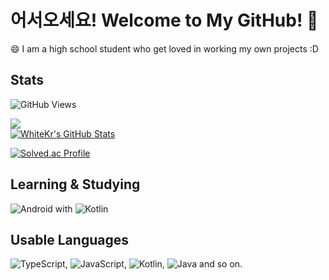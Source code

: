 # 어서오세요! Welcome to My GitHub! 🌱

😄 I am a high school student who get loved in working my own projects :D

## Stats
![GitHub Views](https://komarev.com/ghpvc/?username=WhiteKr&color=FAC151)

<a href="https://github.com/WhiteKr/WhiteKr">
  <img align="center" src="https://github-readme-stats.vercel.app/api/top-langs/?username=WhiteKr&hide=l&title_color=FAEA88&text_color=CCC&icon_color=A9FF3F&bg_color=323232" />
</a>
<br>
<a href="https://github.com/WhiteKr/WhiteKr">
  <img align="center" src="https://github-readme-stats.vercel.app/api?username=WhiteKr&show_icons=true&line_height=27&count_private=true&title_color=FAEA88&text_color=CCC&icon_color=A9FF3F&bg_color=323232" alt="WhiteKr's GitHub Stats" />
</a>

[![Solved.ac Profile](http://mazassumnida.wtf/api/v2/generate_badge?boj=whitekr)](https://solved.ac/whitekr/)

## Learning & Studying
![Android](https://img.shields.io/badge/Android-3DDC84?style=for-the-badge&logo=android&logoColor=white) with
![Kotlin](https://img.shields.io/badge/Kotlin-0095D5?&style=for-the-badge&logo=kotlin&logoColor=white)

## Usable Languages
![TypeScript](https://img.shields.io/badge/TypeScript-007ACC?style=for-the-badge&logo=typescript&logoColor=white),
![JavaScript](https://img.shields.io/badge/JavaScript-F7DF1E?style=for-the-badge&logo=javascript&logoColor=black),
![Kotlin](https://img.shields.io/badge/Kotlin-0095D5?&style=for-the-badge&logo=kotlin&logoColor=white),
![Java](https://img.shields.io/badge/Java-ED8B00?style=for-the-badge&logo=java&logoColor=white) and so on.

